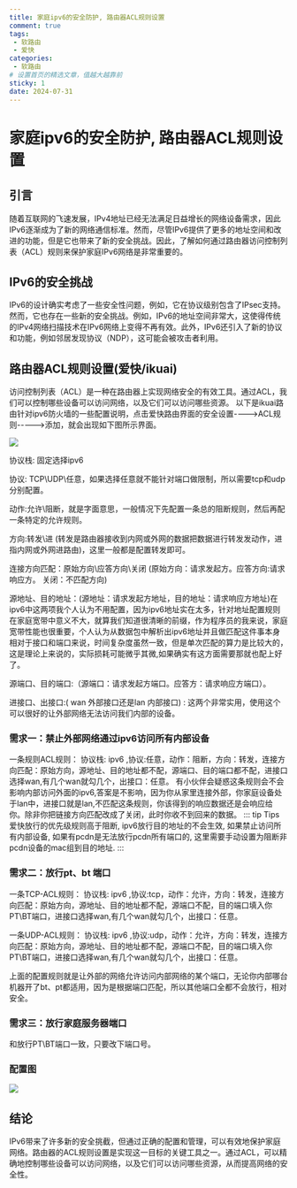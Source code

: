 ```yaml
---
title: 家庭ipv6的安全防护, 路由器ACL规则设置
comment: true  
tags:
 - 软路由
 - 爱快
categories:
 - 软路由
# 设置首页的精选文章，值越大越靠前
sticky: 1  
date: 2024-07-31
---
```


# 家庭ipv6的安全防护, 路由器ACL规则设置

## 引言

随着互联网的飞速发展，IPv4地址已经无法满足日益增长的网络设备需求，因此IPv6逐渐成为了新的网络通信标准。然而，尽管IPv6提供了更多的地址空间和改进的功能，但是它也带来了新的安全挑战。因此，了解如何通过路由器访问控制列表（ACL）规则来保护家庭IPv6网络是非常重要的。

## IPv6的安全挑战

IPv6的设计确实考虑了一些安全性问题，例如，它在协议级别包含了IPsec支持。然而，它也存在一些新的安全挑战。例如，IPv6的地址空间非常大，这使得传统的IPv4网络扫描技术在IPv6网络上变得不再有效。此外，IPv6还引入了新的协议和功能，例如邻居发现协议（NDP），这可能会被攻击者利用。

## 路由器ACL规则设置(爱快/ikuai)

访问控制列表（ACL）是一种在路由器上实现网络安全的有效工具。通过ACL，我们可以控制哪些设备可以访问网络，以及它们可以访问哪些资源。
以下是ikuai路由针对ipv6防火墙的一些配置说明，点击爱快路由界面的安全设置---->ACL规则----->添加，就会出现如下图所示界面。

![](https://cdn.jsdelivr.net/gh/lpdswing/oss@main/202407311737586.png)

协议栈: 固定选择ipv6

协议: TCP\UDP\任意，如果选择任意就不能针对端口做限制，所以需要tcp和udp分别配置。

动作:允许\阻断，就是字面意思，一般情况下先配置一条总的阻断规则，然后再配一条特定的允许规则。

方向:转发\进 (转发是路由器接收到内网或外网的数据把数据进行转发发动作，进指内网或外网进路由)，这里一般都是配置转发即可。

连接方向匹配：原始方向\应答方向\关闭 (原始方向：请求发起方。应答方向:请求响应方。 关闭：不匹配方向)

源地址、目的地址：(源地址：请求发起方地址，目的地址：请求响应方地址)在ipv6中这两项我个人认为不用配置，因为ipv6地址实在太多，针对地址配置规则在家庭宽带中意义不大，就算我们知道很清晰的前缀，作为程序员的我来说，家庭宽带性能也很重要，个人认为从数据包中解析出ipv6地址并且做匹配这件事本身相对于接口和端口来说，时间复杂度虽然一致，但是单次匹配的算力是比较大的，这是理论上来说的，实际损耗可能微乎其微,如果确实有这方面需要那就也配上好了。

源端口、目的端口:（源端口：请求发起方端口。应答方：请求响应方端口）。

进接口、出接口:( wan 外部接口还是lan 内部接口) : 这两个非常实用，使用这个可以很好的让外部网络无法访问我们内部的设备。

### 需求一：禁止外部网络通过ipv6访问所有内部设备

一条规则ACL规则： 协议栈: ipv6 ,协议:任意，动作：阻断，方向：转发，连接方向匹配：原始方向，源地址、目的地址都不配，源端口、目的端口都不配，进接口选择wan,有几个wan就勾几个，出接口：任意。
有小伙伴会疑惑这条规则会不会影响内部访问外面的ipv6,答案是不影响，因为你从家里连接外部，你家庭设备处于lan中，进接口就是lan,不匹配这条规则，你该得到的响应数据还是会响应给你。除非你把链接方向匹配改成了关闭，此时你收不到回来的数据。
::: tip Tips
爱快放行的优先级规则高于阻断, ipv6放行目的地址的不会生效, 如果禁止访问所有内部设备, 如果有pcdn是无法放行pcdn所有端口的, 这里需要手动设置为阻断非pcdn设备的mac组到目的地址.
:::

### 需求二：放行pt、bt 端口

一条TCP-ACL规则： 协议栈: ipv6 ,协议:tcp，动作：允许，方向：转发，连接方向匹配：原始方向，源地址、目的地址都不配，源端口不配，目的端口填入你PT\BT端口，进接口选择wan,有几个wan就勾几个，出接口：任意。

一条UDP-ACL规则： 协议栈: ipv6 ,协议:udp，动作：允许，方向：转发，连接方向匹配：原始方向，源地址、目的地址都不配，源端口不配，目的端口填入你PT\BT端口，进接口选择wan,有几个wan就勾几个，出接口：任意。

上面的配置规则就是让外部的网络允许访问内部网络的某个端口，无论你内部哪台机器开了bt、pt都适用，因为是根据端口匹配，所以其他端口全都不会放行，相对安全。

### 需求三：放行家庭服务器端口
和放行PT\BT端口一致，只要改下端口号。

### 配置图
![](https://cdn.jsdelivr.net/gh/lpdswing/oss@main/202407311838440.png)
## 结论

IPv6带来了许多新的安全挑截，但通过正确的配置和管理，可以有效地保护家庭网络。路由器的ACL规则设置是实现这一目标的关键工具之一。通过ACL，可以精确地控制哪些设备可以访问网络，以及它们可以访问哪些资源，从而提高网络的安全性。